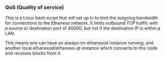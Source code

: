 ### QoS (Quality of service) ###

This is a Linux bash script that will set up tc to limit the outgoing bandwidth for connections to the Ethanexo network. It limits outbound TCP traffic with a source or destination port of 40000, but not if the destination IP is within a LAN.

This means one can have an always-on ethanexod instance running, and another local ethanexod/ethanexo-qt instance which connects to this node and receives blocks from it.
